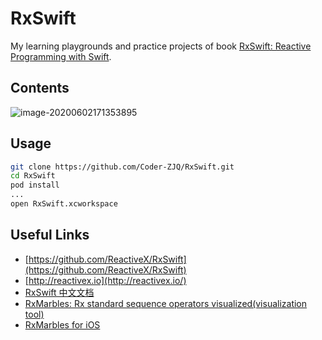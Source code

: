# RxSwift
My learning playgrounds and practice projects of book [RxSwift: Reactive Programming with Swift](https://store.raywenderlich.com/products/rxswift).

## Contents

![image-20200602171353895](https://gitee.com/coder-zjq/ImageHost/raw/master/jokerz.me/image-20200602171353895.png)

## Usage

``` bash
git clone https://github.com/Coder-ZJQ/RxSwift.git
cd RxSwift
pod install
...
open RxSwift.xcworkspace
```

## Useful Links

- [https://github.com/ReactiveX/RxSwift](https://github.com/ReactiveX/RxSwift)
- [http://reactivex.io](http://reactivex.io/)
- [RxSwift 中文文档](https://beeth0ven.github.io/RxSwift-Chinese-Documentation/)
- [RxMarbles: Rx standard sequence operators visualized(visualization tool)](http://rxmarbles.com/)
- [RxMarbles for iOS](https://github.com/RxSwiftCommunity/RxMarbles)